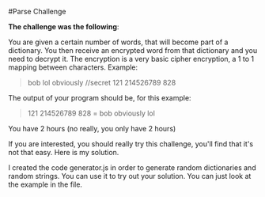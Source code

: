 #Parse Challenge

**The challenge was the following**:

You are given a certain number of words, that will become part of a dictionary. You then receive an encrypted word from that dictionary and you need to decrypt it. The encryption is a very basic cipher encryption, a 1 to 1 mapping between characters.
Example:

>bob
>lol
>obviously
>//secret
>121 214526789 828

The output of your program should be, for this example:
>121 214526789 828 = bob obviously lol

You have 2 hours (no really, you only have 2 hours)

If you are interested, you should really try this challenge, you'll find that it's not that easy.
Here is my solution.

I created the code generator.js in order to generate random dictionaries and random strings. You can use it to try out your solution. You can just look at the example in the file.
